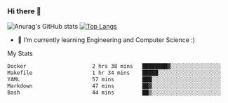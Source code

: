 ### Hi there 👋

![Anurag's GitHub stats](https://github-readme-stats.vercel.app/api?username=MatteoIorio11&show_icons=true&theme=dark) 
[![Top Langs](https://github-readme-stats.vercel.app/api/top-langs/?username=MatteoIorio11&theme=dark)](https://github.com/MatteoIorio11/github-readme-stats)

- 🌱 I’m currently learning Engineering and Computer Science :)

<!--
**MatteoIorio11/MatteoIorio11** is a ✨ _special_ ✨ repository because its `README.md` (this file) appears on your GitHub profile.

Here are some ideas to get you started:

- 🔭 I’m currently working on ...
- 🌱 I’m currently learning ...
- 👯 I’m looking to collaborate on ...
- 🤔 I’m looking for help with ...
- 💬 Ask me about ...
- 📫 How to reach me: ...
- 😄 Pronouns: ...
- ⚡ Fun fact: ...
-->
My Stats
<!--START_SECTION:waka-->

```txt
Docker                     2 hrs 38 mins   ████████▓░░░░░░░░░░░░░░░░   34.35 %
Makefile                   1 hr 34 mins    █████░░░░░░░░░░░░░░░░░░░░   20.42 %
YAML                       57 mins         ███░░░░░░░░░░░░░░░░░░░░░░   12.47 %
Markdown                   47 mins         ██▓░░░░░░░░░░░░░░░░░░░░░░   10.26 %
Bash                       44 mins         ██▒░░░░░░░░░░░░░░░░░░░░░░   09.59 %
```

<!--END_SECTION:waka-->
